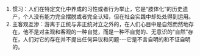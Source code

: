 1. 惯习：人们在特定文化中养成的习性或者行为举止，它是“肢体化”的历史遗产，个人没有能力完全摆脱或者完全认知，但在社会实践中却处处得到运用。
2. 主客观互渗：游离于正统与非正统对立之外的，在人们心目中是自然而然地存在，他不是对主观和客观的一种自觉，而是一种不自觉的、无意识的“自然”存在，人们对它的存在并不提出任何异议和问题---它是不言自明的和不证自明的。